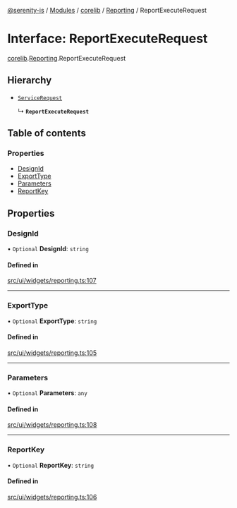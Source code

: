 [@serenity-is](../README.md) / [Modules](../modules.md) / [corelib](../modules/corelib.md) / [Reporting](../modules/corelib.Reporting.md) / ReportExecuteRequest

# Interface: ReportExecuteRequest

[corelib](../modules/corelib.md).[Reporting](../modules/corelib.Reporting.md).ReportExecuteRequest

## Hierarchy

- [`ServiceRequest`](corelib_q.ServiceRequest.md)

  ↳ **`ReportExecuteRequest`**

## Table of contents

### Properties

- [DesignId](corelib.Reporting.ReportExecuteRequest.md#designid)
- [ExportType](corelib.Reporting.ReportExecuteRequest.md#exporttype)
- [Parameters](corelib.Reporting.ReportExecuteRequest.md#parameters)
- [ReportKey](corelib.Reporting.ReportExecuteRequest.md#reportkey)

## Properties

### DesignId

• `Optional` **DesignId**: `string`

#### Defined in

[src/ui/widgets/reporting.ts:107](https://github.com/serenity-is/serenity/blob/master/packages/corelib/src/ui/widgets/reporting.ts#L107)

___

### ExportType

• `Optional` **ExportType**: `string`

#### Defined in

[src/ui/widgets/reporting.ts:105](https://github.com/serenity-is/serenity/blob/master/packages/corelib/src/ui/widgets/reporting.ts#L105)

___

### Parameters

• `Optional` **Parameters**: `any`

#### Defined in

[src/ui/widgets/reporting.ts:108](https://github.com/serenity-is/serenity/blob/master/packages/corelib/src/ui/widgets/reporting.ts#L108)

___

### ReportKey

• `Optional` **ReportKey**: `string`

#### Defined in

[src/ui/widgets/reporting.ts:106](https://github.com/serenity-is/serenity/blob/master/packages/corelib/src/ui/widgets/reporting.ts#L106)
